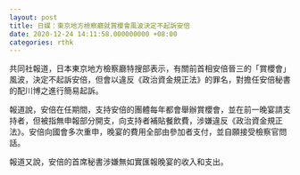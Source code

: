 ```yaml
---
layout: post
title: 日媒：東京地方檢察廳就賞櫻會風波決定不起訴安倍
date: 2020-12-24 14:11:58.000000000 +08:00
categories: rthk
---
```


共同社報道，日本東京地方檢察廳特搜部表示，有關前首相安倍晉三的「賞櫻會」風波，決定不起訴安倍，但會以違反《政治資金規正法》的罪名，對擔任安倍秘書的配川博之進行簡易起訴。

報道說，安倍在任期間，支持安倍的團體每年都會舉辦賞櫻會，並在前一晚宴請支持者，但被指無申報部分開支，向支持者補貼餐飲費，涉嫌違反《政治資金規正法》。安倍向國會多次重申，晚宴的費用全部由參加者支付，並自願接受檢察官問話。

報道又說，安倍的首席秘書涉嫌無如實匯報晚宴的收入和支出。
